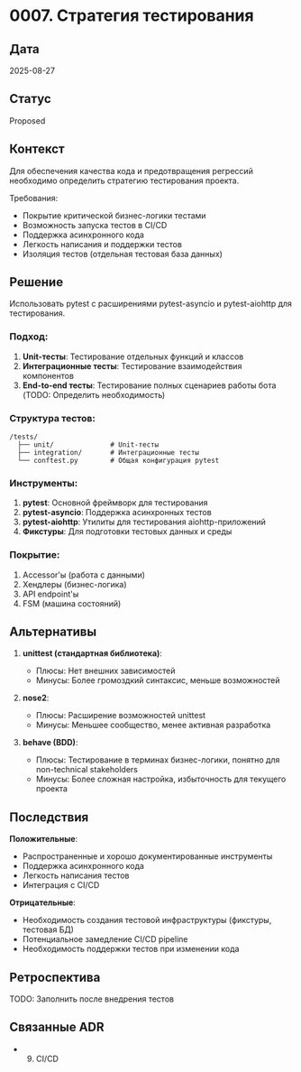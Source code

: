 # 0007. Стратегия тестирования

## Дата
2025-08-27

## Статус
Proposed

## Контекст
Для обеспечения качества кода и предотвращения регрессий необходимо определить стратегию тестирования проекта.

Требования:
- Покрытие критической бизнес-логики тестами
- Возможность запуска тестов в CI/CD
- Поддержка асинхронного кода
- Легкость написания и поддержки тестов
- Изоляция тестов (отдельная тестовая база данных)

## Решение
Использовать pytest с расширениями pytest-asyncio и pytest-aiohttp для тестирования.

### Подход:
1. **Unit-тесты**: Тестирование отдельных функций и классов
2. **Интеграционные тесты**: Тестирование взаимодействия компонентов
3. **End-to-end тесты**: Тестирование полных сценариев работы бота (TODO: Определить необходимость)

### Структура тестов:
```
/tests/
  ├── unit/              # Unit-тесты
  ├── integration/       # Интеграционные тесты
  └── conftest.py        # Общая конфигурация pytest
```

### Инструменты:
1. **pytest**: Основной фреймворк для тестирования
2. **pytest-asyncio**: Поддержка асинхронных тестов
3. **pytest-aiohttp**: Утилиты для тестирования aiohttp-приложений
4. **Фикстуры**: Для подготовки тестовых данных и среды

### Покрытие:
1. Accessor'ы (работа с данными)
2. Хендлеры (бизнес-логика)
3. API endpoint'ы
4. FSM (машина состояний)

## Альтернативы
1. **unittest (стандартная библиотека)**:
   - Плюсы: Нет внешних зависимостей
   - Минусы: Более громоздкий синтаксис, меньше возможностей
   
2. **nose2**:
   - Плюсы: Расширение возможностей unittest
   - Минусы: Меньшее сообщество, менее активная разработка
   
3. **behave (BDD)**:
   - Плюсы: Тестирование в терминах бизнес-логики, понятно для non-technical stakeholders
   - Минусы: Более сложная настройка, избыточность для текущего проекта

## Последствия
**Положительные**:
- Распространенные и хорошо документированные инструменты
- Поддержка асинхронного кода
- Легкость написания тестов
- Интеграция с CI/CD

**Отрицательные**:
- Необходимость создания тестовой инфраструктуры (фикстуры, тестовая БД)
- Потенциальное замедление CI/CD pipeline
- Необходимость поддержки тестов при изменении кода

## Ретроспектива
TODO: Заполнить после внедрения тестов

## Связанные ADR
- 0009. CI/CD